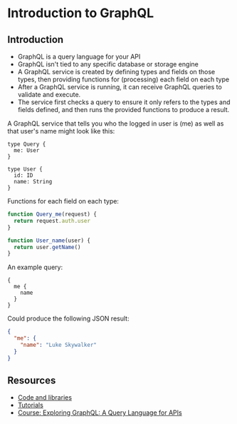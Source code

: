 # Introduction to GraphQL

## Introduction

- GraphQL is a query language for your API
- GraphQL isn't tied to any specific database or storage engine
- A GraphQL service is created by defining types and fields on those types, then providing functions for (processing) each field on each type
- After a GraphQL service is running, it can receive GraphQL queries to validate and execute.
- The service first checks a query to ensure it only refers to the types and fields defined, and then runs the provided functions to produce a result.

A GraphQL service that tells you who the logged in user is (me) as well as that user's name might look like this:

```gql
type Query {
  me: User
}

type User {
  id: ID
  name: String
}
```

Functions for each field on each type:

```js
function Query_me(request) {
  return request.auth.user
}

function User_name(user) {
  return user.getName()
}
```

An example query:

```gql
{
  me {
    name
  }
}
```

Could produce the following JSON result:

```json
{
  "me": {
    "name": "Luke Skywalker"
  }
}
```


## Resources

- [Code and libraries](https://graphql.org/code/)
- [Tutorials](https://www.howtographql.com/)
- [Course: Exploring GraphQL: A Query Language for APIs](https://www.edx.org/learn/graphql/the-linux-foundation-exploring-graphql-a-query-language-for-apis)
